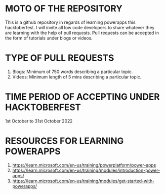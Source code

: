 # MOTO OF THE REPOSITORY
This is a github repository in regards of learning powerapps this hacktoberfest. I will invite all low code developers to share whatever they are learning with the help of pull requests. Pull requests can be accepted in the form of tutorials under blogs or videos. 

# TYPE OF PULL REQUESTS
1. Blogs: Minimum of 750 words describing a particular topic.
2. Videos: Minimum length of 5 mins describing a particular topic.

# TIME PERIOD OF ACCEPTING UNDER HACKTOBERFEST
1st October to 31st October 2022

# RESOURCES FOR LEARNING POWERAPPS
1. https://learn.microsoft.com/en-us/training/powerplatform/power-apps
2. https://learn.microsoft.com/en-us/training/modules/introduction-power-apps/
3. https://learn.microsoft.com/en-us/training/modules/get-started-with-powerapps/
